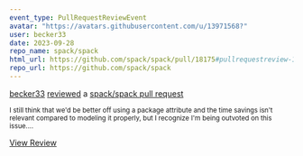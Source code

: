 ```yaml
---
event_type: PullRequestReviewEvent
avatar: "https://avatars.githubusercontent.com/u/13971568?"
user: becker33
date: 2023-09-28
repo_name: spack/spack
html_url: https://github.com/spack/spack/pull/18175#pullrequestreview-1649798346
repo_url: https://github.com/spack/spack
---
```


<a href='https://github.com/becker33' target='_blank'>becker33</a> <a href='https://github.com/spack/spack/pull/18175#pullrequestreview-1649798346' target='_blank'>reviewed</a> a <a href='https://github.com/spack/spack/pull/18175' target='_blank'>spack/spack pull request</a>

<small>I still think that we'd be better off using a package attribute and the time savings isn't relevant compared to modeling it properly, but I recognize I'm being outvoted on this issue....</small>

<a href='https://github.com/spack/spack/pull/18175#pullrequestreview-1649798346' target='_blank'>View Review</a>